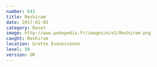 ```yaml
---
number: 643
title: Reshiram
date: 2017-02-05
category: Reset
image: http://www.pokepedia.fr/images/e/e2/Reshiram.png
caught: Reshiram
location: Grotte Évanescente
level: 50
version: OR
---
```

